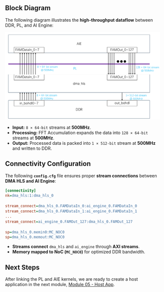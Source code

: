 ## **Block Diagram**
The following diagram illustrates the **high-throughput dataflow** between DDR, PL, and AI Engine:

<div align="center">
    <img src="../../images/design2/dma_hls.png" alt="dma" />
</div>

- **Input:** `8 × 64-bit` streams at **500MHz**.
- **Processing:** FFT Accumulation expands the data into `128 × 64-bit` streams at **500MHz**.
- **Output:** Processed data is packed into `1 × 512-bit` stream at **500MHz** and written to DDR.





## **Connectivity Configuration**
The following **`config.cfg`** file ensures proper **stream connections** between **DMA HLS and AI Engine**:

```ini
[connectivity]
nk=dma_hls:1:dma_hls_0

stream_connect=dma_hls_0.FAMDataIn_0:ai_engine_0.FAMDataIn_0
stream_connect=dma_hls_0.FAMDataIn_1:ai_engine_0.FAMDataIn_1
...
stream_connect=ai_engine_0.FAMOut_127:dma_hls_0.FAMOut_127

sp=dma_hls_0.memin0:MC_NOC0
sp=dma_hls_0.memout:MC_NOC0
```
- **Streams connect** `dma_hls` and `ai_engine` through **AXI streams**.
- **Memory mapped to NoC (`MC_NOC0`)** for optimized DDR bandwidth.


## Next Steps

After linking the PL and AIE kernels, we are ready to create a host application in the next module, [Module 05 - Host App](../Module_05_host).